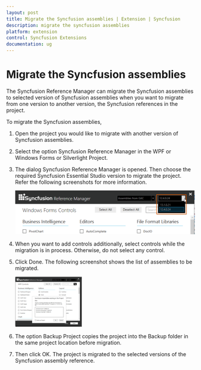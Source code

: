 ```yaml
---
layout: post
title: Migrate the Syncfusion assemblies | Extension | Syncfusion
description: migrate the syncfusion assemblies
platform: extension
control: Syncfusion Extensions
documentation: ug
---
```


# Migrate the Syncfusion assemblies

The Syncfusion Reference Manager can migrate the Syncfusion assemblies to selected version of Syncfusion assemblies when you want to migrate from one version to another version, the Syncfusion references in the project.

To migrate the Syncfusion assemblies,

1. Open the project you would like to migrate with another version of Syncfusion assemblies.
2. Select the option Syncfusion Reference Manager in the WPF or Windows Forms or Silverlight Project.
3. The dialog Syncfusion Reference Manager is opened. Then choose the required Syncfusion Essential Studio version to migrate the project. Refer the following
   screenshots for more information.

   ![](Migrate-the-Syncfusion-assemblies_images/Migrate-the-Syncfusion-assemblies_img1.png)



4. When you want to add controls additionally, select controls while the migration is in process. Otherwise, do not select any control.
5. Click Done. The following screenshot shows the list of assemblies to be migrated. 

   ![](Migrate-the-Syncfusion-assemblies_images/Migrate-the-Syncfusion-assemblies_img2.png)



6. The option Backup Project copies the project into the Backup folder in the same project location before migration.
7. Then click OK. The project is migrated to the selected versions of the Syncfusion assembly reference.



